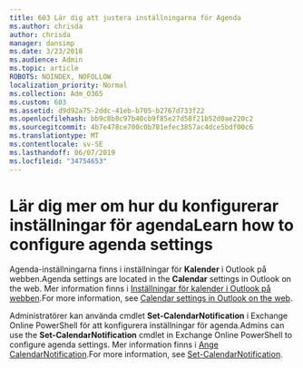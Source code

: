 ```yaml
---
title: 603 Lär dig att justera inställningarna för Agenda
ms.author: chrisda
author: chrisda
manager: dansimp
ms.date: 3/23/2018
ms.audience: Admin
ms.topic: article
ROBOTS: NOINDEX, NOFOLLOW
localization_priority: Normal
ms.collection: Adm_O365
ms.custom: 603
ms.assetid: d9d92a75-2ddc-41eb-b705-b2767d733f22
ms.openlocfilehash: bb9c8b8c97b40cb9f85e27d58f21b52d0ae220c2
ms.sourcegitcommit: 4b7e478ce700c0b781efec3857ac4dce5bdf00c6
ms.translationtype: MT
ms.contentlocale: sv-SE
ms.lasthandoff: 06/07/2019
ms.locfileid: "34754653"
---
```

# <a name="learn-how-to-configure-agenda-settings"></a><span data-ttu-id="6700e-102">Lär dig mer om hur du konfigurerar inställningar för agenda</span><span class="sxs-lookup"><span data-stu-id="6700e-102">Learn how to configure agenda settings</span></span>

<span data-ttu-id="6700e-103">Agenda-inställningarna finns i inställningar för **Kalender** i Outlook på webben.</span><span class="sxs-lookup"><span data-stu-id="6700e-103">Agenda settings are located in the **Calendar** settings in Outlook on the web.</span></span> <span data-ttu-id="6700e-104">Mer information finns i [Inställningar för kalender i Outlook på webben](https://support.office.com/article/12cba5a4-4f95-4d00-bfc3-b694aa67ac8f).</span><span class="sxs-lookup"><span data-stu-id="6700e-104">For more information, see [Calendar settings in Outlook on the web](https://support.office.com/article/12cba5a4-4f95-4d00-bfc3-b694aa67ac8f).</span></span>

<span data-ttu-id="6700e-105">Administratörer kan använda cmdlet **Set-CalendarNotification** i Exchange Online PowerShell för att konfigurera inställningar för agenda.</span><span class="sxs-lookup"><span data-stu-id="6700e-105">Admins can use the **Set-CalendarNotification** cmdlet in Exchange Online PowerShell to configure agenda settings.</span></span> <span data-ttu-id="6700e-106">Mer information finns i [Ange CalendarNotification](https://technet.microsoft.com/library/dd351284).</span><span class="sxs-lookup"><span data-stu-id="6700e-106">For more information, see [Set-CalendarNotification](https://technet.microsoft.com/library/dd351284).</span></span>
